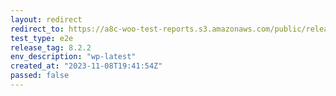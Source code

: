 ```yaml
---
layout: redirect
redirect_to: https://a8c-woo-test-reports.s3.amazonaws.com/public/release/8.2.2/wp-latest/e2e/index.html
test_type: e2e
release_tag: 8.2.2
env_description: "wp-latest"
created_at: "2023-11-08T19:41:54Z"
passed: false
---
```

